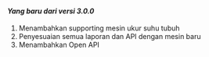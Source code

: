 #### _Yang baru dari versi 3.0.0_

1. Menambahkan supporting mesin ukur suhu tubuh
2. Penyesuaian semua laporan dan API dengan mesin baru
3. Menambahkan Open API
